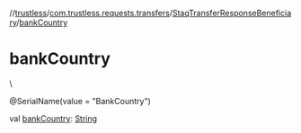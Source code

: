 //[trustless](../../../index.md)/[com.trustless.requests.transfers](../index.md)/[StaqTransferResponseBeneficiary](index.md)/[bankCountry](bank-country.md)

# bankCountry

\

@SerialName(value = &quot;BankCountry&quot;)

val [bankCountry](bank-country.md): [String](https://kotlinlang.org/api/latest/jvm/stdlib/kotlin/-string/index.html)
